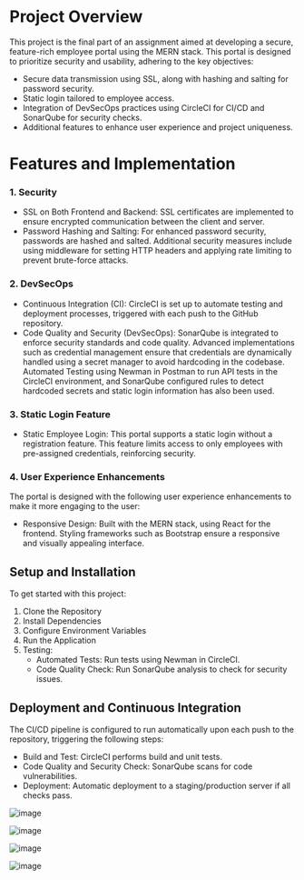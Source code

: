 # Project Overview
This project is the final part of an assignment aimed at developing a secure, feature-rich employee portal using the MERN stack. This portal is designed to prioritize security and usability, adhering to the key objectives:

- Secure data transmission using SSL, along with hashing and salting for password security.
- Static login tailored to employee access.
- Integration of DevSecOps practices using CircleCI for CI/CD and SonarQube for security checks.
- Additional features to enhance user experience and project uniqueness.

# Features and Implementation

### 1. Security
- SSL on Both Frontend and Backend: SSL certificates are implemented to ensure encrypted communication between the client and server.
- Password Hashing and Salting: For enhanced password security, passwords are hashed and salted. Additional security measures include using middleware for setting HTTP headers and applying rate limiting to prevent brute-force attacks.

### 2. DevSecOps
- Continuous Integration (CI): CircleCI is set up to automate testing and deployment processes, triggered with each push to the GitHub repository.
- Code Quality and Security (DevSecOps): SonarQube is integrated to enforce security standards and code quality. Advanced implementations such as credential management ensure that credentials are dynamically handled using a secret manager to avoid hardcoding in the codebase. Automated Testing using Newman in Postman to run API tests in the CircleCI environment, and SonarQube configured rules to detect hardcoded secrets and static login information has also been used.

### 3. Static Login Feature
- Static Employee Login: This portal supports a static login without a registration feature. This feature limits access to only employees with pre-assigned credentials, reinforcing security.

### 4. User Experience Enhancements
The portal is designed with the following user experience enhancements to make it more engaging to the user:
- Responsive Design: Built with the MERN stack, using React for the frontend. Styling frameworks such as Bootstrap ensure a responsive and visually appealing interface.

## Setup and Installation

To get started with this project:

1. Clone the Repository
2. Install Dependencies
3. Configure Environment Variables
4. Run the Application
5. Testing:
   - Automated Tests: Run tests using Newman in CircleCI.
   - Code Quality Check: Run SonarQube analysis to check for security issues.

## Deployment and Continuous Integration

The CI/CD pipeline is configured to run automatically upon each push to the repository, triggering the following steps:

- Build and Test: CircleCI performs build and unit tests.
- Code Quality and Security Check: SonarQube scans for code vulnerabilities.
- Deployment: Automatic deployment to a staging/production server if all checks pass.

![image](https://github.com/user-attachments/assets/0e2f5abd-9fc4-40fb-8c2e-8d7b9f938673)

![image](https://github.com/user-attachments/assets/06525fec-0611-45a1-8f1c-bb83e75bfa32)

![image](https://github.com/user-attachments/assets/56980622-6c46-468e-8086-84036485a1fc)

![image](https://github.com/user-attachments/assets/7249d66d-90e2-4498-9503-cf54416bf6ba)


